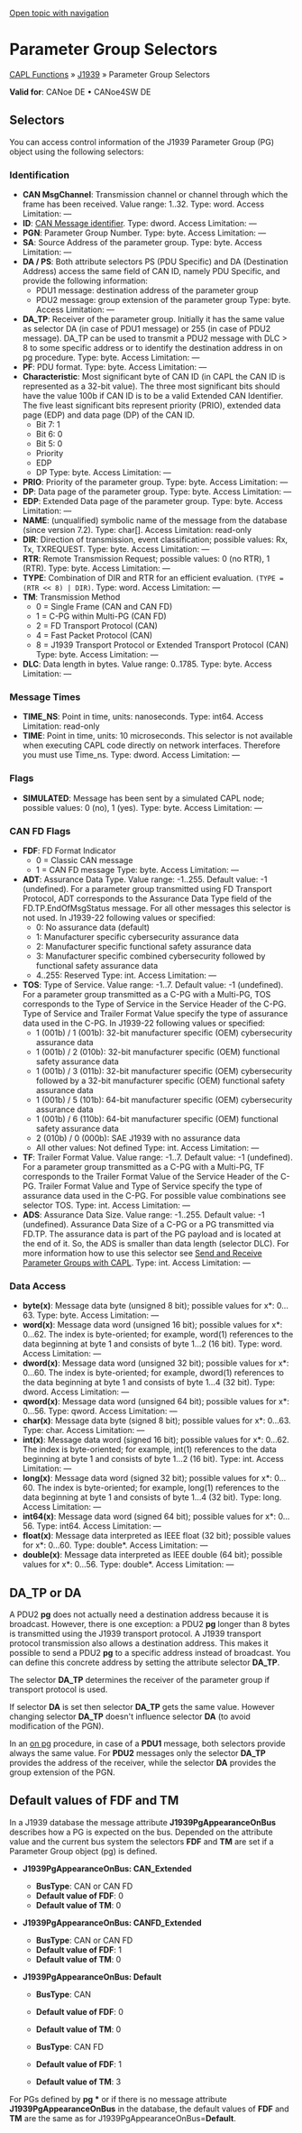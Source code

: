 [Open topic with navigation](../../../../CANoeDEFamily.htm#Topics/CAPLFunctions/J1939/CAPLfunctionJ1939GroupSelectors.md)

# Parameter Group Selectors

[CAPL Functions](../CAPLfunctions.md) » [J1939](CAPLfunctionsJ1939StartPage.md) » Parameter Group Selectors

**Valid for**: CANoe DE • CANoe4SW DE

## Selectors

You can access control information of the J1939 Parameter Group (PG) object using the following selectors:

### Identification

- **CAN MsgChannel**: Transmission channel or channel through which the frame has been received. Value range: 1..32. Type: word. Access Limitation: —
- **ID**: [CAN Message identifier](../../Shared/CAPL/General/DeclarationOfMessages.md). Type: dword. Access Limitation: —
- **PGN**: Parameter Group Number. Type: byte. Access Limitation: —
- **SA**: Source Address of the parameter group. Type: byte. Access Limitation: —
- **DA / PS**: Both attribute selectors PS (PDU Specific) and DA (Destination Address) access the same field of CAN ID, namely PDU Specific, and provide the following information:
  - PDU1 message: destination address of the parameter group
  - PDU2 message: group extension of the parameter group
  Type: byte. Access Limitation: —
- **DA_TP**: Receiver of the parameter group. Initially it has the same value as selector DA (in case of PDU1 message) or 255 (in case of PDU2 message). DA_TP can be used to transmit a PDU2 message with DLC > 8 to some specific address or to identify the destination address in on pg procedure. Type: byte. Access Limitation: —
- **PF**: PDU format. Type: byte. Access Limitation: —
- **Characteristic**: Most significant byte of CAN ID (in CAPL the CAN ID is represented as a 32-bit value). The three most significant bits should have the value 100b if CAN ID is to be a valid Extended CAN Identifier. The five least significant bits represent priority (PRIO), extended data page (EDP) and data page (DP) of the CAN ID.
  - Bit 7: 1
  - Bit 6: 0
  - Bit 5: 0
  - Priority
  - EDP
  - DP
  Type: byte. Access Limitation: —
- **PRIO**: Priority of the parameter group. Type: byte. Access Limitation: —
- **DP**: Data page of the parameter group. Type: byte. Access Limitation: —
- **EDP**: Extended Data page of the parameter group. Type: byte. Access Limitation: —
- **NAME**: (unqualified) symbolic name of the message from the database (since version 7.2). Type: char[]. Access Limitation: read-only
- **DIR**: Direction of transmission, event classification; possible values: Rx, Tx, TXREQUEST. Type: byte. Access Limitation: —
- **RTR**: Remote Transmission Request; possible values: 0 (no RTR), 1 (RTR). Type: byte. Access Limitation: —
- **TYPE**: Combination of DIR and RTR for an efficient evaluation. `(TYPE = (RTR << 8) | DIR)`. Type: word. Access Limitation: —
- **TM**: Transmission Method
  - 0 = Single Frame (CAN and CAN FD)
  - 1 = C-PG within Multi-PG (CAN FD)
  - 2 = FD Transport Protocol (CAN)
  - 4 = Fast Packet Protocol (CAN)
  - 8 = J1939 Transport Protocol or Extended Transport Protocol (CAN)
  Type: byte. Access Limitation: —
- **DLC**: Data length in bytes. Value range: 0..1785. Type: byte. Access Limitation: —

### Message Times

- **TIME_NS**: Point in time, units: nanoseconds. Type: int64. Access Limitation: read-only
- **TIME**: Point in time, units: 10 microseconds. This selector is not available when executing CAPL code directly on network interfaces. Therefore you must use Time_ns. Type: dword. Access Limitation: —

### Flags

- **SIMULATED**: Message has been sent by a simulated CAPL node; possible values: 0 (no), 1 (yes). Type: byte. Access Limitation: —

### CAN FD Flags

- **FDF**: FD Format Indicator
  - 0 = Classic CAN message
  - 1 = CAN FD message
  Type: byte. Access Limitation: —
- **ADT**: Assurance Data Type. Value range: -1..255. Default value: -1 (undefined). For a parameter group transmitted using FD Transport Protocol, ADT corresponds to the Assurance Data Type field of the FD.TP.EndOfMsgStatus message. For all other messages this selector is not used. In J1939-22 following values or specified:
  - 0: No assurance data (default)
  - 1: Manufacturer specific cybersecurity assurance data
  - 2: Manufacturer specific functional safety assurance data
  - 3: Manufacturer specific combined cybersecurity followed by functional safety assurance data
  - 4..255: Reserved
  Type: int. Access Limitation: —
- **TOS**: Type of Service. Value range: -1..7. Default value: -1 (undefined). For a parameter group transmitted as a C-PG with a Multi-PG, TOS corresponds to the Type of Service in the Service Header of the C-PG. Type of Service and Trailer Format Value specify the type of assurance data used in the C-PG. In J1939-22 following values or specified:
  - 1 (001b) / 1 (001b): 32-bit manufacturer specific (OEM) cybersecurity assurance data
  - 1 (001b) / 2 (010b): 32-bit manufacturer specific (OEM) functional safety assurance data
  - 1 (001b) / 3 (011b): 32-bit manufacturer specific (OEM) cybersecurity followed by a 32-bit manufacturer specific (OEM) functional safety assurance data
  - 1 (001b) / 5 (101b): 64-bit manufacturer specific (OEM) cybersecurity assurance data
  - 1 (001b) / 6 (110b): 64-bit manufacturer specific (OEM) functional safety assurance data
  - 2 (010b) / 0 (000b): SAE J1939 with no assurance data
  - All other values: Not defined
  Type: int. Access Limitation: —
- **TF**: Trailer Format Value. Value range: -1..7. Default value: -1 (undefined). For a parameter group transmitted as a C-PG with a Multi-PG, TF corresponds to the Trailer Format Value of the Service Header of the C-PG. Trailer Format Value and Type of Service specify the type of assurance data used in the C-PG. For possible value combinations see selector TOS. Type: int. Access Limitation: —
- **ADS**: Assurance Data Size. Value range: -1..255. Default value: -1 (undefined). Assurance Data Size of a C-PG or a PG transmitted via FD.TP. The assurance data is part of the PG payload and is located at the end of it. So, the ADS is smaller than data length (selector DLC). For more information how to use this selector see [Send and Receive Parameter Groups with CAPL](../../CANoeCANalyzer/J1939/J1939CANfd/1939CANfdPGcaplSendRec.md). Type: int. Access Limitation: —

### Data Access

- **byte(x)**: Message data byte (unsigned 8 bit); possible values for x*: 0…63. Type: byte. Access Limitation: —
- **word(x)**: Message data word (unsigned 16 bit); possible values for x*: 0…62. The index is byte-oriented; for example, word(1) references to the data beginning at byte 1 and consists of byte 1…2 (16 bit). Type: word. Access Limitation: —
- **dword(x)**: Message data word (unsigned 32 bit); possible values for x*: 0…60. The index is byte-oriented; for example, dword(1) references to the data beginning at byte 1 and consists of byte 1…4 (32 bit). Type: dword. Access Limitation: —
- **qword(x)**: Message data word (unsigned 64 bit); possible values for x*: 0…56. Type: qword. Access Limitation: —
- **char(x)**: Message data byte (signed 8 bit); possible values for x*: 0…63. Type: char. Access Limitation: —
- **int(x)**: Message data word (signed 16 bit); possible values for x*: 0…62. The index is byte-oriented; for example, int(1) references to the data beginning at byte 1 and consists of byte 1…2 (16 bit). Type: int. Access Limitation: —
- **long(x)**: Message data word (signed 32 bit); possible values for x*: 0…60. The index is byte-oriented; for example, long(1) references to the data beginning at byte 1 and consists of byte 1…4 (32 bit). Type: long. Access Limitation: —
- **int64(x)**: Message data word (signed 64 bit); possible values for x*: 0…56. Type: int64. Access Limitation: —
- **float(x)**: Message data interpreted as IEEE float (32 bit); possible values for x*: 0…60. Type: double*. Access Limitation: —
- **double(x)**: Message data interpreted as IEEE double (64 bit); possible values for x*: 0…56. Type: double*. Access Limitation: —

## DA_TP or DA

A PDU2 **pg** does not actually need a destination address because it is broadcast. However, there is one exception: a PDU2 **pg** longer than 8 bytes is transmitted using the J1939 transport protocol. A J1939 transport protocol transmission also allows a destination address. This makes it possible to send a PDU2 **pg** to a specific address instead of broadcast. You can define this concrete address by setting the attribute selector **DA_TP**.

The selector **DA_TP** determines the receiver of the parameter group if transport protocol is used.

If selector **DA** is set then selector **DA_TP** gets the same value. However changing selector **DA_TP** doesn't influence selector **DA** (to avoid modification of the PGN).

In an [on pg](EventProcedures/CAPLfunctionJ1939OnPG.md) procedure, in case of a **PDU1** message, both selectors provide always the same value. For **PDU2** messages only the selector **DA_TP** provides the address of the receiver, while the selector **DA** provides the group extension of the PGN.

## Default values of FDF and TM

In a J1939 database the message attribute **J1939PgAppearanceOnBus** describes how a PG is expected on the bus. Depended on the attribute value and the current bus system the selectors **FDF** and **TM** are set if a Parameter Group object (pg) is defined.

- **J1939PgAppearanceOnBus: CAN_Extended**
  - **BusType**: CAN or CAN FD
  - **Default value of FDF**: 0
  - **Default value of TM**: 0

- **J1939PgAppearanceOnBus: CANFD_Extended**
  - **BusType**: CAN or CAN FD
  - **Default value of FDF**: 1
  - **Default value of TM**: 0

- **J1939PgAppearanceOnBus: Default**
  - **BusType**: CAN
  - **Default value of FDF**: 0
  - **Default value of TM**: 0

  - **BusType**: CAN FD
  - **Default value of FDF**: 1
  - **Default value of TM**: 3

For PGs defined by **pg \*** or if there is no message attribute **J1939PgAppearanceOnBus** in the database, the default values of **FDF** and **TM** are the same as for J1939PgAppearanceOnBus=**Default**.
